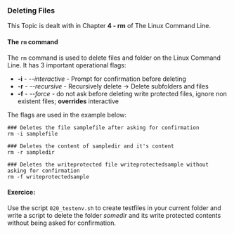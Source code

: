 ### Deleting Files
This Topic is dealt with in Chapter **4 - rm** of The Linux Command Line.

#### The `rm` command
The `rm` command is used to delete files and folder on the Linux Command Line.
It has 3 important operational flags:

- **-i** - *--interactive* - Prompt for confirmation before deleting
- **-r** - *--recursive* - Recursively delete -> Delete subfolders and files
- **-f** - *--force* - do not ask before deleting write protected files, ignore non existent files; **overrides** interactive

The flags are used in the example below:

~~~~
### Deletes the file samplefile after asking for confirmation
rm -i samplefile

### Deletes the content of sampledir and it's content
rm -r sampledir

### Deletes the writeprotected file writeprotectedsample without asking for confirmation
rm -f writeprotectedsample
~~~~

#### Exercice:
Use the script `020_testenv.sh` to create testfiles in your current folder and write a script to delete the folder *somedir* and its write protected contents without being asked for confirmation.

